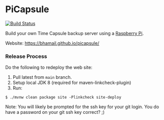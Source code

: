 PiCapsule
=======

[![Build Status](https://github.com/bhamail/picapsule/actions/workflows/build.yml/badge.svg)](https://github.com/bhamail/picapsule/actions)

Build your own Time Capsule backup server using a [Raspberry Pi](https://www.raspberrypi.org).

Website:
https://bhamail.github.io/picapsule/

### Release Process

Do the following to redeploy the web site:
1. Pull latest from `main` branch.
2. Setup local JDK 8 (required for maven-linkcheck-plugin)
3. Run:
```shell
$ ./mvnw clean package site -Plinkcheck site-deploy
```
Note: You will likely be prompted for the ssh key for your git login. You do have 
a password on your git ssh key correct? ;)
